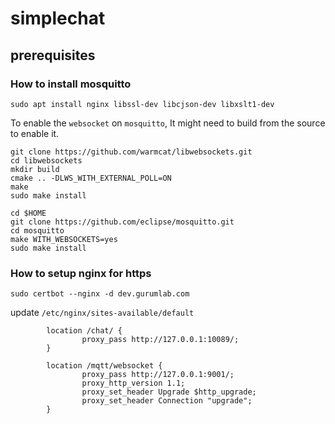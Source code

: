 # simplechat




## prerequisites

### How to install mosquitto

```
sudo apt install nginx libssl-dev libcjson-dev libxslt1-dev
```

To enable the `websocket` on `mosquitto`,
It might need to build from the source to enable it.
```
git clone https://github.com/warmcat/libwebsockets.git
cd libwebsockets
mkdir build
cmake .. -DLWS_WITH_EXTERNAL_POLL=ON
make
sudo make install
```

```
cd $HOME
git clone https://github.com/eclipse/mosquitto.git
cd mosquitto
make WITH_WEBSOCKETS=yes
sudo make install
```


### How to setup nginx for https
```
sudo certbot --nginx -d dev.gurumlab.com
```

update `/etc/nginx/sites-available/default`
```
        location /chat/ {
                proxy_pass http://127.0.0.1:10089/;
        }

        location /mqtt/websocket {
                proxy_pass http://127.0.0.1:9001/;
                proxy_http_version 1.1;
                proxy_set_header Upgrade $http_upgrade;
                proxy_set_header Connection "upgrade";
        }
```